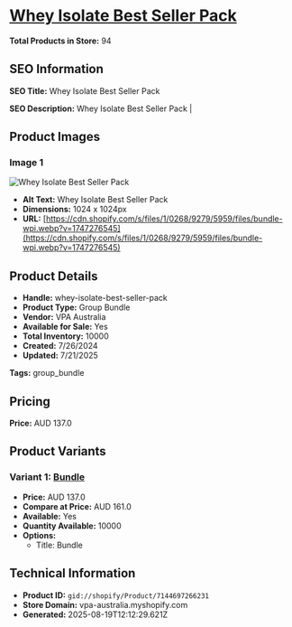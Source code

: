 # [Whey Isolate Best Seller Pack](https://vpa-australia.myshopify.com/products/whey-isolate-best-seller-pack)

**Total Products in Store:** 94

## SEO Information

**SEO Title:** Whey Isolate Best Seller Pack

**SEO Description:** Whey Isolate Best Seller Pack |

## Product Images

### Image 1
![Whey Isolate Best Seller Pack](https://cdn.shopify.com/s/files/1/0268/9279/5959/files/bundle-wpi.webp?v=1747276545)

- **Alt Text:** Whey Isolate Best Seller Pack
- **Dimensions:** 1024 x 1024px
- **URL:** [https://cdn.shopify.com/s/files/1/0268/9279/5959/files/bundle-wpi.webp?v=1747276545](https://cdn.shopify.com/s/files/1/0268/9279/5959/files/bundle-wpi.webp?v=1747276545)

## Product Details

- **Handle:** whey-isolate-best-seller-pack
- **Product Type:** Group Bundle
- **Vendor:** VPA Australia
- **Available for Sale:** Yes
- **Total Inventory:** 10000
- **Created:** 7/26/2024
- **Updated:** 7/21/2025

**Tags:** group_bundle

## Pricing

**Price:** AUD 137.0

## Product Variants

### Variant 1: [Bundle](https://vpa-australia.myshopify.com/products/whey-isolate-best-seller-pack)

- **Price:** AUD 137.0
- **Compare at Price:** AUD 161.0
- **Available:** Yes
- **Quantity Available:** 10000
- **Options:**
  - Title: Bundle

## Technical Information

- **Product ID:** `gid://shopify/Product/7144697266231`
- **Store Domain:** vpa-australia.myshopify.com
- **Generated:** 2025-08-19T12:12:29.621Z

